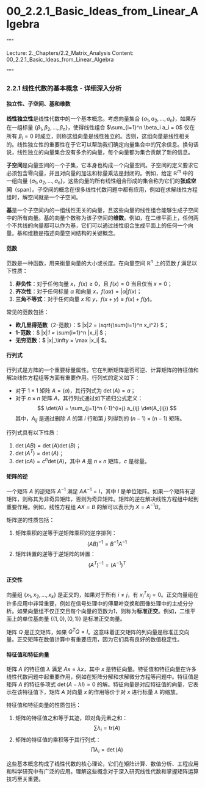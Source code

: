 # 00_2.2.1_Basic_Ideas_from_Linear_Algebra

"""

Lecture: 2._Chapters/2.2_Matrix_Analysis
Content: 00_2.2.1_Basic_Ideas_from_Linear_Algebra

"""

### 2.2.1 线性代数的基本概念 - 详细深入分析

#### 独立性、子空间、基和维数
**线性独立性**是线性代数中的一个基本概念。考虑向量集合 $\{a_1, a_2, \ldots, a_n\}$，如果存在一组标量 $\{\beta_1, \beta_2, \ldots, \beta_n\}$，使得线性组合 $\sum_{i=1}^n \beta_i a_i = 0$ 仅在所有 $\beta_i = 0$ 时成立，则称这组向量是线性独立的。否则，这组向量是线性相关的。线性独立性的重要性在于它可以帮助我们确定向量集合中的冗余信息。换句话说，线性独立的向量集合没有多余的向量，每个向量都为集合贡献了新的信息。

**子空间**是向量空间的一个子集，它本身也构成一个向量空间。子空间的定义要求它必须包含零向量，并且对向量的加法和标量乘法是封闭的。例如，给定 $\mathbb{R}^m$ 中的一组向量 $\{a_1, a_2, \ldots, a_n\}$，这些向量的所有线性组合形成的集合称为它们的**张成空间**（span）。子空间的概念在很多线性代数问题中都有应用，例如在求解线性方程组时，解空间就是一个子空间。

**基**是一个子空间内的一组线性无关的向量，且这些向量的线性组合能够生成子空间中的所有向量。基的向量个数称为该子空间的**维数**。例如，在二维平面上，任何两个不共线的向量都可以作为基，它们可以通过线性组合生成平面上的任何一个向量。基和维数是描述向量空间结构的关键概念。

#### 范数
范数是一种函数，用来衡量向量的大小或长度。在向量空间 $\mathbb{R}^n$ 上的范数 $f$ 满足以下性质：
1. **非负性**：对于任何向量 $x$，$f(x) \geq 0$，且 $f(x) = 0$ 当且仅当 $x = 0$；
2. **齐次性**：对于任何标量 $\alpha$ 和向量 $x$，$f(\alpha x) = |\alpha| f(x)$；
3. **三角不等式**：对于任何向量 $x$ 和 $y$，$f(x + y) \leq f(x) + f(y)$。

常见的范数包括：
- **欧几里得范数**（2-范数）：$ \|x\|_2 = \sqrt{\sum_{i=1}^n x_i^2} $；
- **1-范数**：$ \|x\|_1 = \sum_{i=1}^n |x_i| $；
- **无穷范数**：$ \|x\|_\infty = \max |x_i| $。

#### 行列式
行列式是方阵的一个重要标量属性。它在判断矩阵是否可逆、计算矩阵的特征值和解决线性方程组等方面有重要作用。行列式的定义如下：
- 对于 $1 \times 1$ 矩阵 $A = (a)$，其行列式为 $\det(A) = a$；
- 对于 $n \times n$ 矩阵 $A$，其行列式通过如下递归公式定义：
$$ \det(A) = \sum_{j=1}^n (-1)^{i+j} a_{ij} \det(A_{ij}) $$
其中，$A_{ij}$ 是通过删除 $A$ 的第 $i$ 行和第 $j$ 列得到的 $(n-1) \times (n-1)$ 矩阵。

行列式具有以下性质：
1. $\det(AB) = \det(A) \det(B)$；
2. $\det(A^T) = \det(A)$；
3. $\det(cA) = c^n \det(A)$，其中 $A$ 是 $n \times n$ 矩阵，$c$ 是标量。

#### 矩阵的逆
一个矩阵 $A$ 的逆矩阵 $A^{-1}$ 满足 $AA^{-1} = I$，其中 $I$ 是单位矩阵。如果一个矩阵有逆矩阵，则称其为非奇异矩阵，否则为奇异矩阵。矩阵的逆在解决线性方程组中起到重要作用。例如，线性方程组 $AX = B$ 的解可以表示为 $X = A^{-1}B$。

矩阵逆的性质包括：
1. 矩阵乘积的逆等于逆矩阵乘积的逆序排列：
$$ (AB)^{-1} = B^{-1}A^{-1} $$
2. 矩阵转置的逆等于逆矩阵的转置：
$$ (A^T)^{-1} = (A^{-1})^T $$

#### 正交性
向量组 $\{x_1, x_2, \ldots, x_k\}$ 是正交的，如果对于所有 $i \neq j$，有 $x_i^T x_j = 0$。正交向量组在许多应用中非常重要，例如在信号处理中的傅里叶变换和图像处理中的主成分分析。如果向量组不仅正交且每个向量的范数为1，则称为**标准正交**。例如，二维平面上的单位基向量 $\{(1, 0), (0, 1)\}$ 是标准正交向量。

矩阵 $Q$ 是正交矩阵，如果 $Q^T Q = I$。这意味着正交矩阵的列向量是标准正交向量。正交矩阵在数值计算中有重要应用，因为它们具有良好的数值稳定性。

#### 特征值和特征向量
矩阵 $A$ 的特征值 $\lambda$ 满足 $Ax = \lambda x$，其中 $x$ 是特征向量。特征值和特征向量在许多线性代数问题中起重要作用，例如在矩阵分解和求解微分方程等问题中。特征值是矩阵 $A$ 的特征多项式 $\det(A - \lambda I) = 0$ 的解。特征向量是对应特征值的向量，它表示在该特征值下，矩阵 $A$ 对向量 $x$ 的作用等价于对 $x$ 进行标量 $\lambda$ 的缩放。

特征值和特征向量的性质包括：
1. 矩阵的特征值之和等于其迹，即对角元素之和：
$$ \sum \lambda_i = \text{tr}(A) $$
2. 矩阵的特征值的乘积等于其行列式：
$$ \prod \lambda_i = \det(A) $$

这些基本概念构成了线性代数的核心理论，它们在矩阵计算、数值分析、工程应用和科学研究中有广泛的应用。理解这些概念对于深入研究线性代数和掌握矩阵运算技巧至关重要。